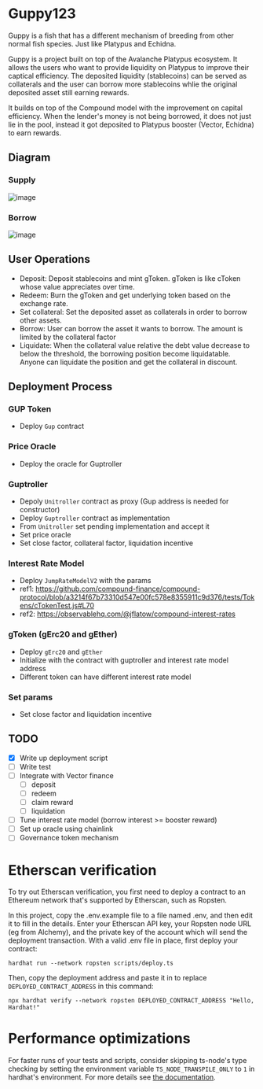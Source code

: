 # Guppy123

Guppy is a fish that has a different mechanism of breeding from other normal fish species. Just like Platypus and Echidna.

Guppy is a project built on top of the Avalanche Platypus ecosystem. It allows the users who want to provide liquidity on Platypus to improve their captical efficiency. The deposited liquidity (stablecoins) can be served as collaterals and the user can borrow more stablecoins whlie the original deposited asset still earning rewards.

It builds on top of the Compound model with the improvement on capital efficiency. When the lender's money is not being borrowed, it does not just lie in the pool, instead it got deposited to Platypus booster (Vector, Echidna) to earn rewards.

## Diagram
### Supply
![image](https://user-images.githubusercontent.com/23033847/177586308-845f292e-c62e-434c-af90-2722028721a8.png)
### Borrow
![image](https://user-images.githubusercontent.com/23033847/177586390-b4c51aa1-e330-4583-9705-4bc9714bdd25.png)


## User Operations

- Deposit: Deposit stablecoins and mint gToken. gToken is like cToken whose value appreciates over time.
- Redeem: Burn the gToken and get underlying token based on the exchange rate.
- Set collateral: Set the deposited asset as collaterals in order to borrow other assets.
- Borrow: User can borrow the asset it wants to borrow. The amount is limited by the collateral factor
- Liquidate: When the collateral value relative the debt value decrease to below the threshold, the borrowing position become liquidatable. Anyone can liquidate the position and get the collateral in discount.

## Deployment Process

### GUP Token

- Deploy `Gup` contract

### Price Oracle

- Deploy the oracle for Guptroller
### Guptroller

- Depoly `Unitroller` contract as proxy (Gup address is needed for constructor)
- Deploy `Guptroller` contract as implementation
- From `Unitroller` set pending implementation and accept it
- Set price oracle
- Set close factor, collateral factor, liquidation incentive

### Interest Rate Model

- Deploy `JumpRateModelV2` with the params
- ref1: https://github.com/compound-finance/compound-protocol/blob/a3214f67b73310d547e00fc578e8355911c9d376/tests/Tokens/cTokenTest.js#L70
- ref2: https://observablehq.com/@jflatow/compound-interest-rates

### gToken (gErc20 and gEther)

- Deploy `gErc20` and `gEther`
- Initialize with the contract with guptroller and interest rate model address
- Different token can have different interest rate model

### Set params
- Set close factor and liquidation incentive
## TODO

- [x] Write up deployment script
- [ ] Write test
- [ ] Integrate with Vector finance
    - [ ] deposit
    - [ ] redeem
    - [ ] claim reward
    - [ ] liquidation
- [ ] Tune interest rate model (borrow interest >= booster reward)
- [ ] Set up oracle using chainlink
- [ ] Governance token mechanism
# Etherscan verification

To try out Etherscan verification, you first need to deploy a contract to an Ethereum network that's supported by
Etherscan, such as Ropsten.

In this project, copy the .env.example file to a file named .env, and then edit it to fill in the details. Enter your
Etherscan API key, your Ropsten node URL (eg from Alchemy), and the private key of the account which will send the
deployment transaction. With a valid .env file in place, first deploy your contract:

```shell
hardhat run --network ropsten scripts/deploy.ts
```

Then, copy the deployment address and paste it in to replace `DEPLOYED_CONTRACT_ADDRESS` in this command:

```shell
npx hardhat verify --network ropsten DEPLOYED_CONTRACT_ADDRESS "Hello, Hardhat!"
```

# Performance optimizations

For faster runs of your tests and scripts, consider skipping ts-node's type checking by setting the environment variable
`TS_NODE_TRANSPILE_ONLY` to `1` in hardhat's environment. For more details see
[the documentation](https://hardhat.org/guides/typescript.html#performance-optimizations).

